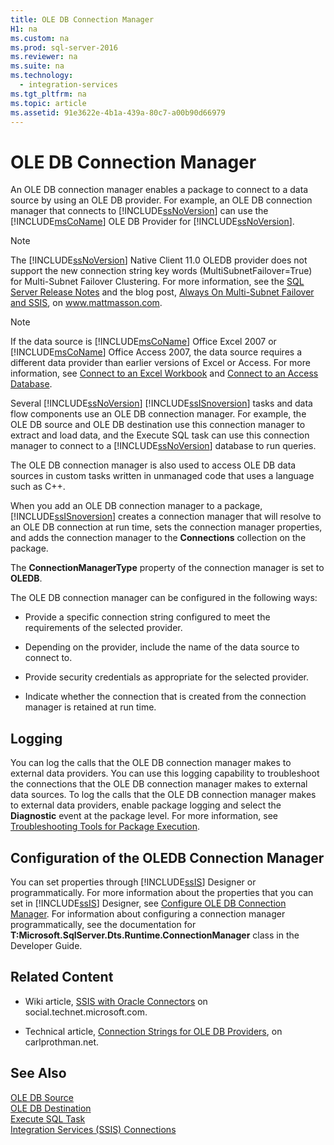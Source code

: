 ```yaml
---
title: OLE DB Connection Manager
H1: na
ms.custom: na
ms.prod: sql-server-2016
ms.reviewer: na
ms.suite: na
ms.technology: 
  - integration-services
ms.tgt_pltfrm: na
ms.topic: article
ms.assetid: 91e3622e-4b1a-439a-80c7-a00b90d66979
---
```

# OLE DB Connection Manager
  An OLE DB connection manager enables a package to connect to a data source by using an OLE DB provider. For example, an OLE DB connection manager that connects to [!INCLUDE[ssNoVersion](../../Token/Other/ssNoVersion_md.md)] can use the [!INCLUDE[msCoName](../../Token/Other/msCoName_md.md)] OLE DB Provider for [!INCLUDE[ssNoVersion](../../Token/Other/ssNoVersion_md.md)].    
    
> [!NOTE]    
>  The [!INCLUDE[ssNoVersion](../../Token/Other/ssNoVersion_md.md)] Native Client 11.0 OLEDB provider does not support the new connection string key words \(MultiSubnetFailover\=True\) for Multi\-Subnet Failover Clustering. For more information, see the [SQL Server Release  Notes](http://go.microsoft.com/fwlink/?LinkId=247824) and the blog post, [Always On Multi\-Subnet Failover and SSIS](http://www.mattmasson.com/2012/03/alwayson-multi-subnet-failover-and-ssis/), on www.mattmasson.com.    
    
> [!NOTE]    
>  If the data source is [!INCLUDE[msCoName](../../Token/Other/msCoName_md.md)] Office Excel 2007 or [!INCLUDE[msCoName](../../Token/Other/msCoName_md.md)] Office Access 2007, the data source requires a different data provider than earlier versions of Excel or Access. For more information, see [Connect to an Excel Workbook](../../Topics/TopicNameNotContainA/Connect-to-an-Excel-Workbook.md) and [Connect to an Access Database](../../Topics/TopicNameNotContainA/Connect-to-an-Access-Database.md).    
    
 Several [!INCLUDE[ssNoVersion](../../Token/Other/ssNoVersion_md.md)] [!INCLUDE[ssISnoversion](../../Token/Other/ssISnoversion_md.md)] tasks and data flow components use an OLE DB connection manager. For example, the OLE DB source and OLE DB destination use this connection manager to extract and load data, and the Execute SQL task can use this connection manager to connect to a [!INCLUDE[ssNoVersion](../../Token/Other/ssNoVersion_md.md)] database to run queries.    
    
 The OLE DB connection manager is also used to access OLE DB data sources in custom tasks written in unmanaged code that uses a language such as C\+\+.    
    
 When you add an OLE DB connection manager to a package, [!INCLUDE[ssISnoversion](../../Token/Other/ssISnoversion_md.md)] creates a connection manager that will resolve to an OLE DB connection at run time, sets the connection manager properties, and adds the connection manager to the **Connections** collection on the package.    
    
 The **ConnectionManagerType** property of the connection manager is set to **OLEDB**.    
    
 The OLE DB connection manager can be configured in the following ways:    
    
-   Provide a specific connection string configured to meet the requirements of the selected provider.    
    
-   Depending on the provider, include the name of the data source to connect to.    
    
-   Provide security credentials as appropriate for the selected provider.    
    
-   Indicate whether the connection that is created from the connection manager is retained at run time.    
    
## Logging    
 You can log the calls that the OLE DB connection manager makes to external data providers. You can use this logging capability to troubleshoot the connections that the OLE DB connection manager makes to external data sources. To log the calls that the OLE DB connection manager makes to external data providers, enable package logging and select the **Diagnostic** event at the package level. For more information, see [Troubleshooting Tools for Package Execution](../../Topics/TopicNameNotContainA/Troubleshooting-Tools-for-Package-Execution.md).    
    
## Configuration of the OLEDB Connection Manager    
 You can set properties through [!INCLUDE[ssIS](../../Token/Other/ssIS_md.md)] Designer or programmatically. For more information about the properties that you can set in [!INCLUDE[ssIS](../../Token/Other/ssIS_md.md)] Designer, see [Configure OLE DB Connection Manager](../../Topics/TopicNameNotContainA/Configure-OLE-DB-Connection-Manager.md). For information about configuring a connection manager programmatically, see the documentation for **T:Microsoft.SqlServer.Dts.Runtime.ConnectionManager** class in the Developer Guide.    
    
## Related Content    
    
-   Wiki article, [SSIS with Oracle Connectors](http://go.microsoft.com/fwlink/?LinkId=220670) on social.technet.microsoft.com.    
    
-   Technical article, [Connection Strings for OLE DB Providers](http://go.microsoft.com/fwlink/?LinkId=220744), on carlprothman.net.    
    
## See Also    
 [OLE DB Source](../../Topics/TopicNameNotContainA/OLE-DB-Source.md)     
 [OLE DB Destination](../../Topics/TopicNameNotContainA/OLE-DB-Destination.md)     
 [Execute SQL Task](../../Topics/TopicNameNotContainA/Execute-SQL-Task.md)     
 [Integration Services &#40;SSIS&#41; Connections](../../Topics/TopicNameNotContainA/Integration-Services--SSIS--Connections.md)    
    
  